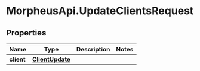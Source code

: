 # MorpheusApi.UpdateClientsRequest

## Properties

Name | Type | Description | Notes
------------ | ------------- | ------------- | -------------
**client** | [**ClientUpdate**](ClientUpdate.md) |  | 


